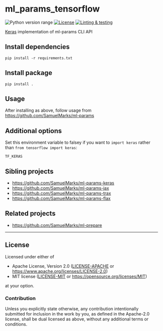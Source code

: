 ml_params_tensorflow
===============
![Python version range](https://img.shields.io/badge/python-3.6%E2%80%933.8+-blue.svg)
[![License](https://img.shields.io/badge/license-Apache--2.0%20OR%20MIT-blue.svg)](https://opensource.org/licenses/Apache-2.0)
[![Linting & testing](https://github.com/SamuelMarks/ml-params-tensorflow/workflows/Linting%20&%20testing/badge.svg)](https://github.com/SamuelMarks/ml-params-tensorflow/actions)

[Keras](https://tensorflow.io) implementation of ml-params CLI API

## Install dependencies

    pip install -r requirements.txt

## Install package

    pip install .

## Usage

After installing as above, follow usage from https://github.com/SamuelMarks/ml-params

## Additional options

Set this environment variable to falsey if you want to `import keras` rather than `from tensorflow import keras`:

    TF_KERAS

## Sibling projects

  - https://github.com/SamuelMarks/ml-params-keras
  - https://github.com/SamuelMarks/ml-params-jax
  - https://github.com/SamuelMarks/ml-params-trax
  - https://github.com/SamuelMarks/ml-params-flax

## Related projects

  - https://github.com/SamuelMarks/ml-prepare

---

## License

Licensed under either of

- Apache License, Version 2.0 ([LICENSE-APACHE](LICENSE-APACHE) or <https://www.apache.org/licenses/LICENSE-2.0>)
- MIT license ([LICENSE-MIT](LICENSE-MIT) or <https://opensource.org/licenses/MIT>)

at your option.

### Contribution

Unless you explicitly state otherwise, any contribution intentionally submitted
for inclusion in the work by you, as defined in the Apache-2.0 license, shall be
dual licensed as above, without any additional terms or conditions.
